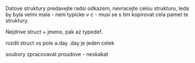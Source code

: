 Datove struktury predavejte radsi odkazem, nevracejte celou strukturu, leda by byla velmi mala - neni typicke v c - musi se s tim kopirovat cela pamet te struktury.

Nejdrive struct + jmeno, pak az typedef.

rozdil struct vs pole a.day .day je jeden celek

soubory zpracovavat proudove - neskakat
